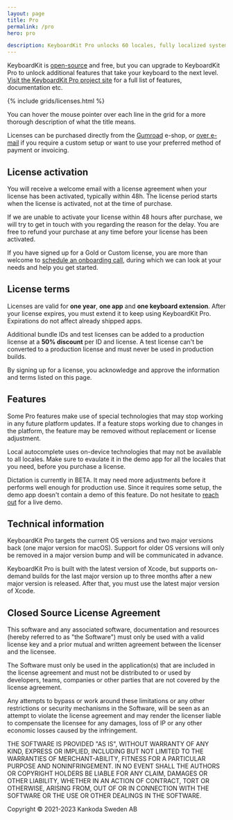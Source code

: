 ```yaml
---
layout: page
title: Pro
permalink: /pro
hero: pro

description: KeyboardKit Pro unlocks 60 locales, fully localized system keyboards, local and remote autocomplete, themes, dictation, emoji skintones, a full document context reader and more!
---
```



KeyboardKit is <a href="/open-source">open-source</a> and free, but you can upgrade to KeyboardKit Pro to unlock additional features that take your keyboard to the next level. [Visit the KeyboardKit Pro project site]({{site.github_url_pro}}) for a full list of features, documentation etc.

{% include grids/licenses.html %}

You can hover the mouse pointer over each line in the grid for a more thorough description of what the title means.

Licenses can be purchased directly from the [Gumroad]({{site.gumroad_url}}) e-shop<!--[Lemon Squeezy]({{site.lemon_url}})-->, or [over e-mail](mailto:{{site.email}}?subject=KeyboardKit%20Pro%20License) if you require a custom setup or want to use your preferred method of payment or invoicing.


## License activation

You will receive a welcome email with a license agreement when your license has been activated, typically within 48h. The license period starts when the license is activated, not at the time of purchase.

If we are unable to activate your license within 48 hours after purchase, we will try to get in touch with you regarding the reason for the delay. You are free to refund your purchase at any time before your license has been activated.

If you have signed up for a Gold or Custom license, you are more than welcome to [schedule an onboarding call](mailto:{{site.email}}?subject=Onboarding%20Call), during which we can look at your needs and help you get started.


## License terms

Licenses are valid for **one year**, **one app** and **one keyboard extension**. After your license expires, you must extend it to keep using KeyboardKit Pro. Expirations do not affect already shipped apps.

Additional bundle IDs and test licenses can be added to a production license at a **50% discount** per ID and license. A test license can't be converted to a production license and must never be used in production builds.

By signing up for a license, you acknowledge and approve the information and terms listed on this page.


## Features

Some Pro features make use of special technologies that may stop working in any future platform updates. If a feature stops working due to changes in the platform, the feature may be removed without replacement or license adjustment.

Local autocomplete uses on-device technologies that may not be available to all locales. Make sure to evaulate it in the demo app for all the locales that you need, before you purchase a license.

Dictation is currently in BETA. It may need more adjustments before it performs well enough for production use. Since it requires some setup, the demo app doesn't contain a demo of this feature. Do not hesitate to [reach out](mailto:{{site.email}}?subject=Dictation) for a live demo.


## Technical information

KeyboardKit Pro targets the current OS versions and two major versions back (one major version for macOS). Support for older OS versions will only be removed in a major version bump and will be communicated in advance.

KeyboardKit Pro is built with the latest version of Xcode, but supports on-demand builds for the last major version up to three months after a new major version is released. After that, you must use the latest major version of Xcode.


## Closed Source License Agreement

This software and any associated software, documentation and resources (hereby referred to as "the Software") must only be used with a valid license key and a prior mutual and written agreement between the licenser and the licensee.

The Software must only be used in the application(s) that are included in the license agreement and must not be distributed to or used by developers, teams, companies or other parties that are not covered by the license agreement.

Any attempts to bypass or work around these limitations or any other restrictions or security mechanisms in the Software, will be seen as an attempt to violate the license agreement and may render the licenser liable to compensate the licensee for any damages, loss of IP or any other economic losses caused by the infringement.

THE SOFTWARE IS PROVIDED "AS IS", WITHOUT WARRANTY OF ANY KIND, EXPRESS OR IMPLIED, INCLUDING BUT NOT LIMITED TO THE WARRANTIES OF MERCHANT-ABILITY, FITNESS FOR A PARTICULAR PURPOSE AND NONINFRINGEMENT. IN NO EVENT SHALL THE AUTHORS OR COPYRIGHT HOLDERS BE LIABLE FOR ANY CLAIM, DAMAGES OR OTHER LIABILITY, WHETHER IN AN ACTION OF CONTRACT, TORT OR OTHERWISE, ARISING FROM, OUT OF OR IN CONNECTION WITH THE SOFTWARE OR THE USE OR OTHER DEALINGS IN THE SOFTWARE.

Copyright © 2021-2023 Kankoda Sweden AB